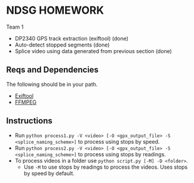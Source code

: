 # NDSG HOMEWORK

Team 1
* DP2340 GPS track extraction (exiftool) (done)
* Auto-detect stopped segments (done)
* Splice video using data generated from previous section (done)
## Reqs and Dependencies

The following should be in your path.

* [Exiftool](https://exiftool.org/)
* [FFMPEG](https://ffmpeg.org/)

## Instructions

* Run `python process1.py -V <video> [-O <gpx_output_file> -S <splice_naming_scheme>]` to process using stops by speed.
* Run `python process2.py -V <video> [-O <gpx_output_file> -S <splice_naming_scheme>]` to process using stops by readings.
* To process videos in a folder use `python script.py [-M] -D <folder>`.
    * Use `-M` to use stops by readings to process the videos. Uses stops by speed by default.